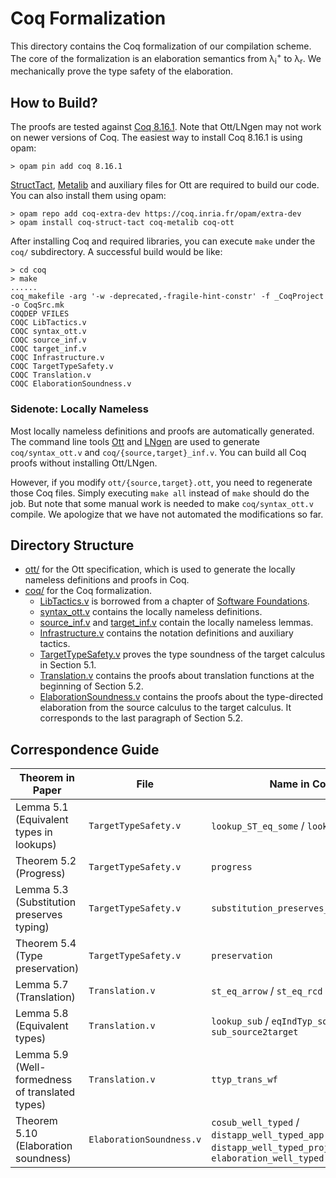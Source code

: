 # Coq Formalization

This directory contains the Coq formalization of our compilation scheme.
The core of the formalization is an elaboration semantics from λ<sub>i</sub><sup>+</sup> to λ<sub>r</sub>.
We mechanically prove the type safety of the elaboration.

## How to Build?

The proofs are tested against [Coq 8.16.1](https://github.com/coq/coq/releases/tag/V8.16.1).
Note that Ott/LNgen may not work on newer versions of Coq.
The easiest way to install Coq 8.16.1 is using opam:

```
> opam pin add coq 8.16.1
```

[StructTact](https://github.com/uwplse/StructTact), [Metalib](https://github.com/plclub/metalib) and auxiliary files for Ott are required to build our code. You can also install them using opam:

```
> opam repo add coq-extra-dev https://coq.inria.fr/opam/extra-dev
> opam install coq-struct-tact coq-metalib coq-ott
```

After installing Coq and required libraries, you can execute `make` under the `coq/` subdirectory. A successful build would be like:

```
> cd coq
> make
......
coq_makefile -arg '-w -deprecated,-fragile-hint-constr' -f _CoqProject -o CoqSrc.mk
COQDEP VFILES
COQC LibTactics.v
COQC syntax_ott.v
COQC source_inf.v
COQC target_inf.v
COQC Infrastructure.v
COQC TargetTypeSafety.v
COQC Translation.v
COQC ElaborationSoundness.v
```

### Sidenote: Locally Nameless

Most locally nameless definitions and proofs are automatically generated.
The command line tools [Ott](https://github.com/ott-lang/ott) and [LNgen](https://github.com/plclub/lngen) are used to generate `coq/syntax_ott.v` and `coq/{source,target}_inf.v`.
You can build all Coq proofs without installing Ott/LNgen.

However, if you modify `ott/{source,target}.ott`, you need to regenerate those Coq files.
Simply executing `make all` instead of `make` should do the job.
But note that some manual work is needed to make `coq/syntax_ott.v` compile.
We apologize that we have not automated the modifications so far.

## Directory Structure

- [ott/](./ott) for the Ott specification, which is used to generate the locally nameless definitions and proofs in Coq.
- [coq/](./coq) for the Coq formalization.
  + [LibTactics.v](./coq/LibTactics.v) is borrowed from a chapter of [Software Foundations](https://softwarefoundations.cis.upenn.edu/plf-current/LibTactics.html).
  + [syntax_ott.v](./coq/syntax_ott.v) contains the locally nameless definitions.
  + [source_inf.v](./coq/source_inf.v) and [target_inf.v](./coq/target_inf.v) contain the locally nameless lemmas.
  + [Infrastructure.v](./coq/Infrastructure.v) contains the notation definitions and auxiliary tactics.
  + [TargetTypeSafety.v](./coq/TargetTypeSafety.v) proves the type soundness of the target calculus in Section 5.1.
  + [Translation.v](./coq/Translation.v) contains the proofs about translation functions at the beginning of Section 5.2.
  + [ElaborationSoundness.v](./coq/ElaborationSoundness.v) contains the proofs about the type-directed elaboration from the source calculus to the target calculus. It corresponds to the last paragraph of Section 5.2.

## Correspondence Guide

| Theorem in Paper                                | File                     | Name in Coq                                                                                          |
| ----------------------------------------------- | ------------------------ | ---------------------------------------------------------------------------------------------------- |
| Lemma 5.1 (Equivalent types in lookups)         | `TargetTypeSafety.v`     | `lookup_ST_eq_some` / `lookup_eq`                                                                    |
| Theorem 5.2 (Progress)                          | `TargetTypeSafety.v`     | `progress`                                                                                           |
| Lemma 5.3 (Substitution preserves typing)       | `TargetTypeSafety.v`     | `substitution_preserves_typing_relax`                                                                |
| Theorem 5.4 (Type preservation)                 | `TargetTypeSafety.v`     | `preservation`                                                                                       |
| Lemma 5.7 (Translation)                         | `Translation.v`          | `st_eq_arrow` / `st_eq_rcd`                                                                          |
| Lemma 5.8 (Equivalent types)                    | `Translation.v`          | `lookup_sub` / `eqIndTyp_sound_alt_gen` / `sub_source2target`                                        |
| Lemma 5.9 (Well-formedness of translated types) | `Translation.v`          | `ttyp_trans_wf`                                                                                      |
| Theorem 5.10 (Elaboration soundness)            | `ElaborationSoundness.v` | `cosub_well_typed` / `distapp_well_typed_app` / `distapp_well_typed_proj` / `elaboration_well_typed` |
